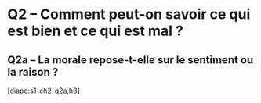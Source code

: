 # Q2 – Comment peut-on savoir ce qui est bien et ce qui est mal ?

## Q2a – La morale repose-t-elle sur le sentiment ou la raison ?

[diapo:s1-ch2-q2a,h3]